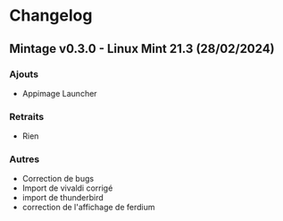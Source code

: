 # Changelog

## Mintage v0.3.0 - Linux Mint 21.3 (28/02/2024)

### Ajouts

- Appimage Launcher

### Retraits

- Rien

### Autres

- Correction de bugs
- Import de vivaldi corrigé
- import de thunderbird
- correction de l'affichage de ferdium
